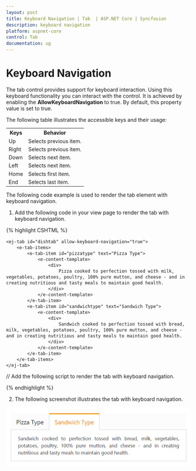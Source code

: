 ```yaml
---
layout: post
title: Keyboard Navigation | Tab  | ASP.NET Core | Syncfusion
description: keyboard navigation
platform: aspnet-core
control: Tab 
documentation: ug
---
```


# Keyboard Navigation

The tab control provides support for keyboard interaction. Using this keyboard functionality you can interact with the control. It is achieved by enabling the **AllowKeyboardNavigation** to true. By default, this property value is set to true.

The following table illustrates the accessible keys and their usage:

<table>
<tr>
<th>
Keys</th><th>
Behavior</th></tr>
<tr>
<td>
Up</td><td>
Selects previous item.</td></tr>
<tr>
<td>
Right</td><td>
Selects previous item.</td></tr>
<tr>
<td>
Down</td><td>
Selects next item.</td></tr>
<tr>
<td>
Left</td><td>
Selects next item.</td></tr>
<tr>
<td>
Home</td><td>
Selects first item.</td></tr>
<tr>
<td>
End</td><td>
Selects last item.</td></tr>
</table>
The following code example is used to render the tab element with keyboard navigation.

1. Add the following code in your view page to render the tab with keyboard navigation.

{% highlight CSHTML %}

<div style="width: 500px">

	<ej-tab id="dishtab" allow-keyboard-navigation="true">
		<e-tab-items>
			<e-tab-item id="pizzatype" text="Pizza Type">
				<e-content-template>
					<div>
						Pizza cooked to perfection tossed with milk, vegetables, potatoes, poultry, 100% pure mutton, and cheese - and in creating nutritious and tasty meals to maintain good health.
					</div>
				</e-content-template>
			</e-tab-item>
			<e-tab-item id="sandwichtype" text="Sandwich Type">
				<e-content-template>
					<div>
						Sandwich cooked to perfection tossed with bread, milk, vegetables, potatoes, poultry, 100% pure mutton, and cheese - and in creating nutritious and tasty meals to maintain good health.
					</div>
				</e-content-template>
			</e-tab-item>
		</e-tab-items>
	</ej-tab>

</div>

// Add the following script to render the tab with keyboard navigation.
	
<script type="text/javascript">
$(function () {
	//Control focus key
	$(document).on("keydown", function (e) {
		if (e.altKey && e.keyCode === 74) {
			// j- key code.
			$("#dishtab ul a").focus();
		}
	});
});
</script>

{% endhighlight %}

2. The following screenshot illustrates the tab with keyboard navigation.

![](Keyboard-Navigation_images/Keyboard-Navigation_img1.png)